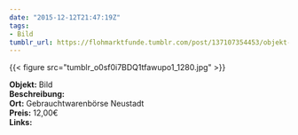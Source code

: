 ```yaml
---
date: "2015-12-12T21:47:19Z"
tags:
- Bild
tumblr_url: https://flohmarktfunde.tumblr.com/post/137107354453/objekt-bild-beschreibung-lorem-ipsum-ort
---
```

 {{< figure src="tumblr_o0sf0i7BDQ1tfawupo1_1280.jpg" >}}  

**Objekt:** Bild  
**Beschreibung:**   
**Ort:** Gebrauchtwarenbörse Neustadt  
**Preis:** 12,00€  
**Links:** 
